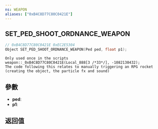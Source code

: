 ```yaml
---
ns: WEAPON
aliases: ["0xB4C8D77C80C0421E"]
---
```

## SET_PED_SHOOT_ORDNANCE_WEAPON

```c
// 0xB4C8D77C80C0421E 0xEC2E5304
Object SET_PED_SHOOT_ORDNANCE_WEAPON(Ped ped, float p1);
```

```
Only used once in the scripts  
weapon::_0xB4C8D77C80C0421E(Local_888[3 /*33*/], -1082130432);  
The code following this relates to manually triggering an RPG rocket (creating the object, the particle fx and sound)  
```

## 參數
* **ped**: 
* **p1**: 

## 返回值
